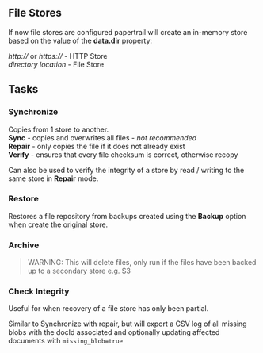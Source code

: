 ## File Stores


If now file stores are configured papertrail will create an in-memory store based on the value of the **data.dir** property:

*http://* or *https://* - HTTP Store  
*directory location* - File Store  

## Tasks

### Synchronize

Copies from 1 store to another.  
**Sync** - copies and overwrites all files - *not recommended*  
**Repair** - only copies the file if it does not already exist  
**Verify** - ensures that every file checksum is correct, otherwise recopy  

Can also be used to verify the integrity of a store by read / writing to the same store in **Repair** mode.

### Restore

Restores a file repository from backups created using the **Backup** option when create the original store.

### Archive

> WARNING: This will delete files, only run if the files have been backed up to a secondary store e.g. S3

### Check Integrity

Useful for when recovery of a file store has only been partial.

Similar to Synchronize with repair, but will export a CSV log of all missing blobs with the docId associated and optionally updating affected documents 
with `missing_blob=true`


